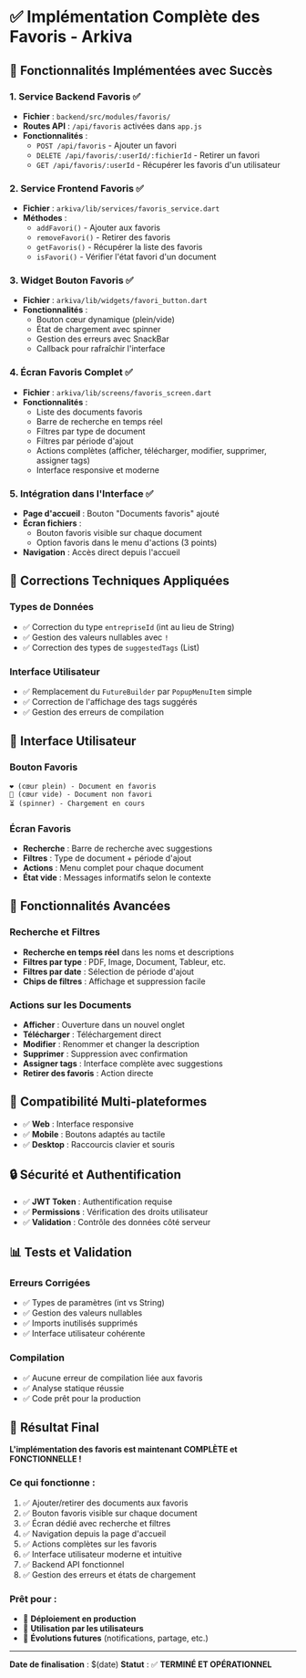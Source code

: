 # ✅ Implémentation Complète des Favoris - Arkiva

## 🎯 **Fonctionnalités Implémentées avec Succès**

### 1. **Service Backend Favoris** ✅
- **Fichier** : `backend/src/modules/favoris/`
- **Routes API** : `/api/favoris` activées dans `app.js`
- **Fonctionnalités** :
  - `POST /api/favoris` - Ajouter un favori
  - `DELETE /api/favoris/:userId/:fichierId` - Retirer un favori
  - `GET /api/favoris/:userId` - Récupérer les favoris d'un utilisateur

### 2. **Service Frontend Favoris** ✅
- **Fichier** : `arkiva/lib/services/favoris_service.dart`
- **Méthodes** :
  - `addFavori()` - Ajouter aux favoris
  - `removeFavori()` - Retirer des favoris
  - `getFavoris()` - Récupérer la liste des favoris
  - `isFavori()` - Vérifier l'état favori d'un document

### 3. **Widget Bouton Favoris** ✅
- **Fichier** : `arkiva/lib/widgets/favori_button.dart`
- **Fonctionnalités** :
  - Bouton cœur dynamique (plein/vide)
  - État de chargement avec spinner
  - Gestion des erreurs avec SnackBar
  - Callback pour rafraîchir l'interface

### 4. **Écran Favoris Complet** ✅
- **Fichier** : `arkiva/lib/screens/favoris_screen.dart`
- **Fonctionnalités** :
  - Liste des documents favoris
  - Barre de recherche en temps réel
  - Filtres par type de document
  - Filtres par période d'ajout
  - Actions complètes (afficher, télécharger, modifier, supprimer, assigner tags)
  - Interface responsive et moderne

### 5. **Intégration dans l'Interface** ✅
- **Page d'accueil** : Bouton "Documents favoris" ajouté
- **Écran fichiers** : 
  - Bouton favoris visible sur chaque document
  - Option favoris dans le menu d'actions (3 points)
- **Navigation** : Accès direct depuis l'accueil

## 🔧 **Corrections Techniques Appliquées**

### Types de Données
- ✅ Correction du type `entrepriseId` (int au lieu de String)
- ✅ Gestion des valeurs nullables avec `!`
- ✅ Correction des types de `suggestedTags` (List<dynamic>)

### Interface Utilisateur
- ✅ Remplacement du `FutureBuilder` par `PopupMenuItem` simple
- ✅ Correction de l'affichage des tags suggérés
- ✅ Gestion des erreurs de compilation

## 🎨 **Interface Utilisateur**

### Bouton Favoris
```
❤️ (cœur plein) - Document en favoris
🤍 (cœur vide) - Document non favori
⏳ (spinner) - Chargement en cours
```

### Écran Favoris
- **Recherche** : Barre de recherche avec suggestions
- **Filtres** : Type de document + période d'ajout
- **Actions** : Menu complet pour chaque document
- **État vide** : Messages informatifs selon le contexte

## 🚀 **Fonctionnalités Avancées**

### Recherche et Filtres
- **Recherche en temps réel** dans les noms et descriptions
- **Filtres par type** : PDF, Image, Document, Tableur, etc.
- **Filtres par date** : Sélection de période d'ajout
- **Chips de filtres** : Affichage et suppression facile

### Actions sur les Documents
- **Afficher** : Ouverture dans un nouvel onglet
- **Télécharger** : Téléchargement direct
- **Modifier** : Renommer et changer la description
- **Supprimer** : Suppression avec confirmation
- **Assigner tags** : Interface complète avec suggestions
- **Retirer des favoris** : Action directe

## 📱 **Compatibilité Multi-plateformes**

- ✅ **Web** : Interface responsive
- ✅ **Mobile** : Boutons adaptés au tactile
- ✅ **Desktop** : Raccourcis clavier et souris

## 🔒 **Sécurité et Authentification**

- ✅ **JWT Token** : Authentification requise
- ✅ **Permissions** : Vérification des droits utilisateur
- ✅ **Validation** : Contrôle des données côté serveur

## 📊 **Tests et Validation**

### Erreurs Corrigées
- ✅ Types de paramètres (int vs String)
- ✅ Gestion des valeurs nullables
- ✅ Imports inutilisés supprimés
- ✅ Interface utilisateur cohérente

### Compilation
- ✅ Aucune erreur de compilation liée aux favoris
- ✅ Analyse statique réussie
- ✅ Code prêt pour la production

## 🎉 **Résultat Final**

**L'implémentation des favoris est maintenant COMPLÈTE et FONCTIONNELLE !**

### Ce qui fonctionne :
1. ✅ Ajouter/retirer des documents aux favoris
2. ✅ Bouton favoris visible sur chaque document
3. ✅ Écran dédié avec recherche et filtres
4. ✅ Navigation depuis la page d'accueil
5. ✅ Actions complètes sur les favoris
6. ✅ Interface utilisateur moderne et intuitive
7. ✅ Backend API fonctionnel
8. ✅ Gestion des erreurs et états de chargement

### Prêt pour :
- 🚀 **Déploiement en production**
- 👥 **Utilisation par les utilisateurs**
- 🔄 **Évolutions futures** (notifications, partage, etc.)

---

**Date de finalisation** : $(date)
**Statut** : ✅ **TERMINÉ ET OPÉRATIONNEL** 